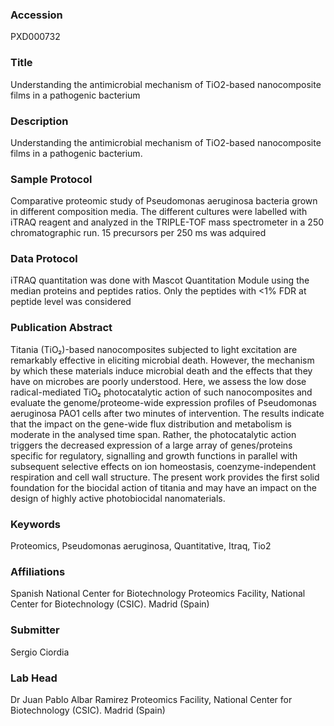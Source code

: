 ### Accession
PXD000732

### Title
Understanding the antimicrobial mechanism of TiO2-based nanocomposite films in a pathogenic bacterium

### Description
Understanding the antimicrobial mechanism of TiO2-based nanocomposite films in a pathogenic bacterium.

### Sample Protocol
Comparative proteomic study of Pseudomonas aeruginosa bacteria grown in different composition media. The different cultures were labelled with iTRAQ reagent and analyzed in the TRIPLE-TOF mass spectrometer in a 250 chromatographic run. 15 precursors per 250 ms was adquired

### Data Protocol
iTRAQ quantitation was done with Mascot Quantitation Module using the median proteins and peptides ratios. Only the peptides with <1% FDR at peptide level was considered

### Publication Abstract
Titania (TiO&#x2082;)-based nanocomposites subjected to light excitation are remarkably effective in eliciting microbial death. However, the mechanism by which these materials induce microbial death and the effects that they have on microbes are poorly understood. Here, we assess the low dose radical-mediated TiO&#x2082; photocatalytic action of such nanocomposites and evaluate the genome/proteome-wide expression profiles of Pseudomonas aeruginosa PAO1 cells after two minutes of intervention. The results indicate that the impact on the gene-wide flux distribution and metabolism is moderate in the analysed time span. Rather, the photocatalytic action triggers the decreased expression of a large array of genes/proteins specific for regulatory, signalling and growth functions in parallel with subsequent selective effects on ion homeostasis, coenzyme-independent respiration and cell wall structure. The present work provides the first solid foundation for the biocidal action of titania and may have an impact on the design of highly active photobiocidal nanomaterials.

### Keywords
Proteomics, Pseudomonas aeruginosa, Quantitative, Itraq, Tio2

### Affiliations
Spanish National Center for Biotechnology
Proteomics Facility, National Center for Biotechnology (CSIC). Madrid (Spain)

### Submitter
Sergio Ciordia

### Lab Head
Dr Juan Pablo Albar Ramirez
Proteomics Facility, National Center for Biotechnology (CSIC). Madrid (Spain)


